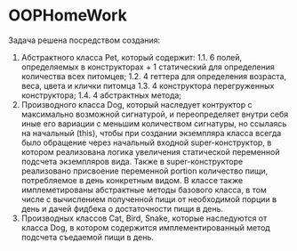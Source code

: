# OOPHomeWork
Задача решена посредством создания:
1. Абстрактного класса Pet, который содержит:
  1.1. 6 полей, определяемых в конструкторах + 1 статический для определения количества всех питомцев;
  1.2. 4 геттера для определения возраста, веса, цвета и клички питомца
  1.3. 4 конструктора перегруженных конструктора;
  1.4. 4 абстрактных метода;
2. Производного класса Dog, который наследует контруктор с максимально возможной сигнатурой, и переопределяет внутри себя иные его вариации с меньшим количеством сигнатуры, но ссылаясь на начальный (this), чтобы при создании экземпляра класса всегда было обращение через начальный входной super-конструктор, в котором реализована логика увеличения статической переменной подсчета экземпляров вида. Также в super-конструкторе реализовано присвоение переменной portion количество пищи, потребляемое в день конкретным видом. 
  В классе также имплеметированы абстрактные методы базового класса, в том числе с вычислением полученной пищи от необходимой порции в день и дачей фидбека о достаточности пищи в день.
3. Производных классов Cat, Bird, Snake, которые наследуются от класса Dog, в котором содержится имплементированный метод подсчета съедаемой пищи в день. 